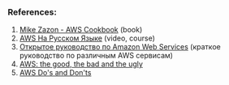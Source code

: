 



### References:

1. [Mike Zazon - AWS Cookbook](http://libgen.rs/book/index.php?md5=2C38D3A1D188B8C0AA90160A03561CED) (book)
2. [AWS На Русском Языке](https://www.youtube.com/playlist?list=PLg5SS_4L6LYsxrZ_4xE_U95AtGsIB96k9) (video, course)
3. [Открытое руководство по Amazon Web Services](https://github.com/nickpoida/og-aws/blob/master/translations/ru.md#s3) (краткое руководство по различным AWS сервисам)
4. [AWS: the good, the bad and the ugly](https://web.archive.org/web/20160429075023/http://blog.awe.sm/2012/12/18/aws-the-good-the-bad-and-the-ugly/#~pIAs0YDtmgoLeq)
5. [AWS Do's and Don'ts](https://8thlight.com/blog/sarah-sunday/2017/09/15/aws-dos-and-donts.html)